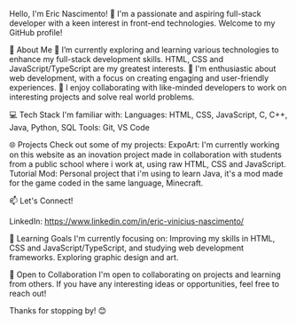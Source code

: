 Hello, I'm Eric Nascimento! 👋
I'm a passionate and aspiring full-stack developer with a keen interest in front-end technologies. Welcome to my GitHub profile!

🚀 About Me
🔭 I’m currently exploring and learning various technologies to enhance my full-stack development skills. HTML, CSS and JavaScript/TypeScript are my greatest interests.
🌱 I'm enthusiastic about web development, with a focus on creating engaging and user-friendly experiences.
👯 I enjoy collaborating with like-minded developers to work on interesting projects and solve real world problems.

💻 Tech Stack
I'm familiar with:
Languages: HTML, CSS, JavaScript, C, C++, Java, Python, SQL
Tools: Git, VS Code

🌐 Projects
Check out some of my projects:
ExpoArt: I'm currently working on this website as an inovation project made in collaboration with students from a public school where i work at, using raw HTML, CSS and JavaScript.
Tutorial Mod: Personal project that i'm using to learn Java, it's a mod made for the game coded in the same language, Minecraft.

📫 Let's Connect!

LinkedIn: https://www.linkedin.com/in/eric-vinicius-nascimento/

🌱 Learning Goals
I'm currently focusing on:
Improving my skills in HTML, CSS and JavaScript/TypeScript, and studying web development frameworks.
Exploring graphic design and art.

🤝 Open to Collaboration
I'm open to collaborating on projects and learning from others. If you have any interesting ideas or opportunities, feel free to reach out!

Thanks for stopping by! 😊

